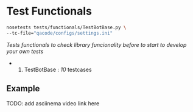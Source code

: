 # Test Functionals

``` bash
nosetests tests/functionals/TestBotBase.py \
--tc-file="qacode/configs/settings.ini"

```

_Tests functionals to check library funcionality before to start to develop your own tests_

+ 1. TestBotBase : *10* testcases

## Example

TODO: add asciinema video link here

